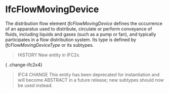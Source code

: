 # IfcFlowMovingDevice

The distribution flow element _IfcFlowMovingDevice_ defines the occurrence of an apparatus used to distribute, circulate or perform conveyance of fluids, including liquids and gases (such as a pump or fan), and typically participates in a flow distribution system. Its type is defined by _IfcFlowMovingDeviceType_ or its subtypes.<!-- end of definition -->

> HISTORY New entity in IFC2x.

{ .change-ifc2x4}
> IFC4 CHANGE This entity has been deprecated for instantiation and will become ABSTRACT in a future release; new subtypes should now be used instead.
